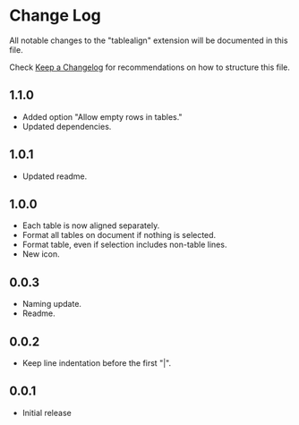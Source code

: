 # Change Log

All notable changes to the "tablealign" extension will be documented in this file.

Check [Keep a Changelog](http://keepachangelog.com/) for recommendations on how to structure this file.

## 1.1.0

* Added option "Allow empty rows in tables."
* Updated dependencies.

## 1.0.1

* Updated readme.

## 1.0.0

* Each table is now aligned separately.
* Format all tables on document if nothing is selected.
* Format table, even if selection includes non-table lines.
* New icon.

## 0.0.3

* Naming update.
* Readme.

## 0.0.2

* Keep line indentation before the first "|".

## 0.0.1

* Initial release
